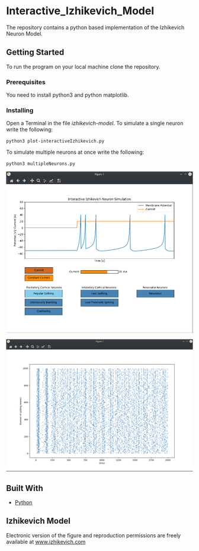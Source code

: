 # Interactive_Izhikevich_Model

The repository contains a python based implementation of the Izhikevich Neuron Model. 

## Getting Started

To run the program on your local machine clone the repository.


### Prerequisites

You need to install python3 and python matplotlib.

### Installing


Open a Terminal in the file *izhikevich-model*. To simulate a single neuron write the following:

```
python3 plot-interactiveIzhikevich.py
```
To simulate multiple neurons at once write the following:

```
python3 multipleNeurons.py
```

![Interactive_Izhikevich_Model](/images/gui.png)


![multipleNeurons](/images/multipleNeurons.png)


## Built With

* [Python](https://www.python.org/) 


## Izhikevich Model

Electronic version of the figure and reproduction permissions are freely available at www.izhikevich.com

